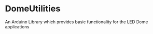 # DomeUtilities
An Arduino Library which provides basic functionality for the LED Dome applications
